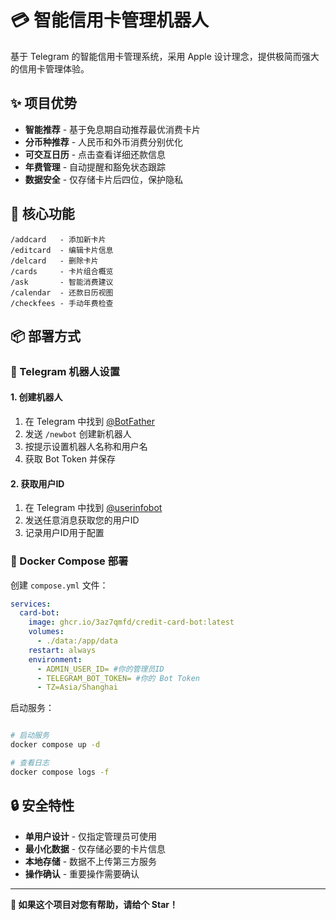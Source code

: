 # 💳 智能信用卡管理机器人

基于 Telegram 的智能信用卡管理系统，采用 Apple 设计理念，提供极简而强大的信用卡管理体验。

## ✨ 项目优势

- **智能推荐** - 基于免息期自动推荐最优消费卡片
- **分币种推荐** - 人民币和外币消费分别优化
- **可交互日历** - 点击查看详细还款信息
- **年费管理** - 自动提醒和豁免状态跟踪
- **数据安全** - 仅存储卡片后四位，保护隐私

## 🚀 核心功能

```
/addcard   - 添加新卡片
/editcard  - 编辑卡片信息
/delcard   - 删除卡片
/cards     - 卡片组合概览
/ask       - 智能消费建议
/calendar  - 还款日历视图
/checkfees - 手动年费检查
```

## 📦 部署方式

### 🔧 Telegram 机器人设置

#### 1. 创建机器人
1. 在 Telegram 中找到 [@BotFather](https://t.me/botfather)
2. 发送 `/newbot` 创建新机器人
3. 按提示设置机器人名称和用户名
4. 获取 Bot Token 并保存

#### 2. 获取用户ID
1. 在 Telegram 中找到 [@userinfobot](https://t.me/userinfobot)
2. 发送任意消息获取您的用户ID
3. 记录用户ID用于配置


### 🐳 Docker Compose 部署
创建 `compose.yml` 文件：

```yaml
services:
  card-bot:
    image: ghcr.io/3az7qmfd/credit-card-bot:latest
    volumes:
      - ./data:/app/data
    restart: always
    environment:
      - ADMIN_USER_ID= #你的管理员ID
      - TELEGRAM_BOT_TOKEN= #你的 Bot Token
      - TZ=Asia/Shanghai
```

启动服务：
```bash

# 启动服务
docker compose up -d

# 查看日志
docker compose logs -f
```

## 🔒 安全特性

- **单用户设计** - 仅指定管理员可使用
- **最小化数据** - 仅存储必要的卡片信息
- **本地存储** - 数据不上传第三方服务
- **操作确认** - 重要操作需要确认

---

**🌟 如果这个项目对您有帮助，请给个 Star！**
